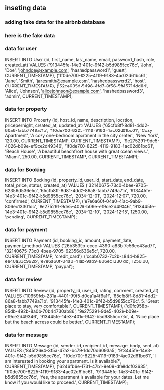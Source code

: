 ## inseting data
### adding fake data for the airbnb database
### here is the fake data

###  data for user
INSERT INTO User (id, first_name, last_name, email, password_hash, role, created_at)
VALUES
  ('913445fe-14e3-401c-9f42-b5d9855cc76c', 'John', 'Doe', 'johndoe@example.com', 'hashedpassword1', 'guest', CURRENT_TIMESTAMP),
  ('1f0de700-8225-4119-9183-4ac02d61bc61', 'Jane', 'Smith', 'janesmith@example.com', 'hashedpassword2', 'host', CURRENT_TIMESTAMP),
  ('52ce935d-5496-4fd7-8f56-5ff45714dd84', 'Alice', 'Johnson', 'alicejohnson@example.com', 'hashedpassword3', 'admin', CURRENT_TIMESTAMP);

###  data for property
INSERT INTO Property (id, host_id, name, description, location, pricepernight, created_at, updated_at)
VALUES
  ('65cfb8ff-8d81-4dd2-86a8-fabb7749a71b', '1f0de700-8225-4119-9183-4ac02d61bc61', 'Cozy Apartment', 'A cozy one-bedroom apartment in the city center.', 'New York', 120.00, CURRENT_TIMESTAMP, CURRENT_TIMESTAMP),
  ('9e275291-9de5-4026-b09e-ef9ce2d49346', '1f0de700-8225-4119-9183-4ac02d61bc61', 'Beach House', 'A beautiful beachfront house with great ocean views.', 'Miami', 250.00, CURRENT_TIMESTAMP, CURRENT_TIMESTAMP);

###  data for Booking
INSERT INTO Booking (id, property_id, user_id, start_date, end_date, total_price, status, created_at)
VALUES
  ('32140675-73c0-4bee-9705-62356d536e5c', '65cfb8ff-8d81-4dd2-86a8-fabb7749a71b', '913445fe-14e3-401c-9f42-b5d9855cc76c', '2024-12-01', '2024-12-07', 720.00, 'confirmed', CURRENT_TIMESTAMP),
  ('e7e6a60f-04a0-41ac-9ab9-806ec13301dc', '9e275291-9de5-4026-b09e-ef9ce2d49346', '913445fe-14e3-401c-9f42-b5d9855cc76c', '2024-12-10', '2024-12-15', 1250.00, 'pending', CURRENT_TIMESTAMP);

###  data for payment
INSERT INTO Payment (id, booking_id, amount, payment_date, payment_method)
VALUES
  ('26b3539b-cccc-4390-a83b-7c56ee43ad7f', '32140675-73c0-4bee-9705-62356d536e5c', 720.00, CURRENT_TIMESTAMP, 'credit_card'),
  ('ccab0732-7c2b-4844-b825-ee40a33c992b', 'e7e6a60f-04a0-41ac-9ab9-806ec13301dc', 1250.00, CURRENT_TIMESTAMP, 'paypal');

###  data for review
INSERT INTO Review (id, property_id, user_id, rating, comment, created_at)
VALUES
  ('10659fcb-231a-4401-99f5-d0ca1a4f6a1f', '65cfb8ff-8d81-4dd2-86a8-fabb7749a71b', '913445fe-14e3-401c-9f42-b5d9855cc76c', 5, 'Great place to stay, very comfortable!', CURRENT_TIMESTAMP),
  ('d0fc958b-85db-492b-8a0b-70b44730ab86', '9e275291-9de5-4026-b09e-ef9ce2d49346', '913445fe-14e3-401c-9f42-b5d9855cc76c', 4, 'Nice place but the beach access could be better.', CURRENT_TIMESTAMP);

###  data for message
INSERT INTO Message (id, sender_id, recipient_id, message_body, sent_at)
VALUES
  ('845f26e4-3f5a-47a2-bc79-1dd70d6093a5', '913445fe-14e3-401c-9f42-b5d9855cc76c', '1f0de700-8225-4119-9183-4ac02d61bc61', 'I am interested in booking your apartment. Is it available?', CURRENT_TIMESTAMP),
  ('6246fb6e-1731-47b1-9e09-dfe8dcf03635', '1f0de700-8225-4119-9183-4ac02d61bc61', '913445fe-14e3-401c-9f42-b5d9855cc76c', 'Yes, the apartment is available for your dates. Let me know if you would like to proceed.', CURRENT_TIMESTAMP);
